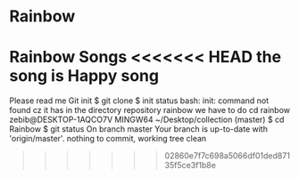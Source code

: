 # Rainbow
Rainbow Songs
<<<<<<< HEAD
the song is Happy song 
=======
Please read me 
Git init
$ git clone
$ init status
bash: init: command not found
cz it has in the directory repository rainbow we have to do cd rainbow
zebib@DESKTOP-1AQCO7V MINGW64 ~/Desktop/collection (master)
$ cd Rainbow
$ git status
On branch master
Your branch is up-to-date with 'origin/master'.
nothing to commit, working tree clean
>>>>>>> 02860e7f7c698a5066df01ded87135f5ce3f1b8e
